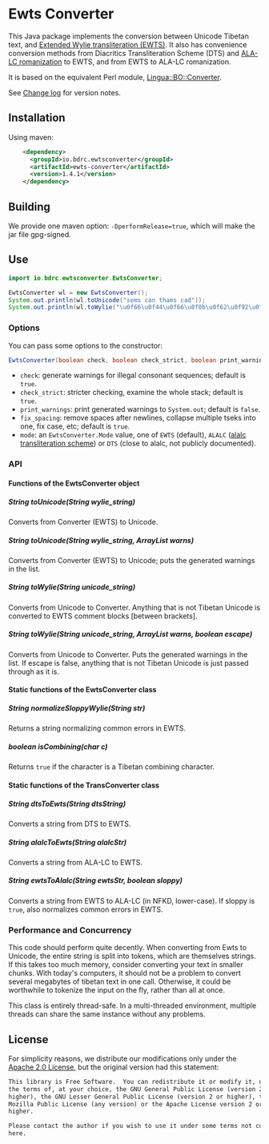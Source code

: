# Ewts Converter 

This Java package implements the conversion between Unicode Tibetan text, and [Extended Wylie transliteration (EWTS)](http://www.thlib.org/reference/transliteration/#essay=/thl/ewts/). It also has convenience conversion methods from Diacritics Transliteration Scheme (DTS) and [ALA-LC romanization](https://www.loc.gov/catdir/cpso/romanization/tibetan.pdf) to EWTS, and from EWTS to ALA-LC romanization.

It is based on the equivalent Perl module, [Lingua::BO::Converter](http://www.digitaltibetan.org/cgi-bin/wylie.pl).

See [Change log](CHANGELOG.md) for version notes.

## Installation

Using maven:

```xml
    <dependency>
      <groupId>io.bdrc.ewtsconverter</groupId>
      <artifactId>ewts-converter</artifactId>
      <version>1.4.1</version>
    </dependency>
```

## Building

We provide one maven option: `-DperformRelease=true`, which will make the jar file gpg-signed.

## Use

```java
import io.bdrc.ewtsconverter.EwtsConverter;

EwtsConverter wl = new EwtsConverter();
System.out.println(wl.toUnicode("sems can thams cad"));
System.out.println(wl.toWylie("\u0f66\u0f44\u0f66\u0f0b\u0f62\u0f92\u0fb1\u0f66\u000a"));
```

### Options

You can pass some options to the constructor:

```java
EwtsConverter(boolean check, boolean check_strict, boolean print_warnings, boolean fix_spacing, Mode mode)
```

- `check`: generate warnings for illegal consonant sequences; default is `true`.
- `check_strict`: stricter checking, examine the whole stack; default is `true`.
- `print_warnings`: print generated warnings to `System.out`; default is `false`.
- `fix_spacing`: remove spaces after newlines, collapse multiple tseks into one, fix case, etc; default is `true`.
- `mode`: an `EwtsConverter.Mode` value, one of `EWTS` (default), `ALALC` ([alalc transliteration scheme](https://www.loc.gov/catdir/cpso/romanization/tibetan.pdf)) or `DTS` (close to alalc, not publicly documented).

### API

#### Functions of the EwtsConverter object

##### String toUnicode(String wylie_string)

Converts from Converter (EWTS) to Unicode.

##### String toUnicode(String wylie_string, ArrayList<String> warns)

Converts from Converter (EWTS) to Unicode; puts the generated warnings in the list.

##### String toWylie(String unicode_string)

Converts from Unicode to Converter. Anything that is not Tibetan Unicode is converted to EWTS comment blocks [between brackets].

##### String toWylie(String unicode_string, ArrayList<String> warns, boolean escape)

Converts from Unicode to Converter. Puts the generated warnings in the list. If escape is false, anything that is not Tibetan Unicode is just passed through as it is.

#### Static functions of the EwtsConverter class

##### String normalizeSloppyWylie(String str)

Returns a string normalizing common errors in EWTS.

##### boolean isCombining(char c)

Returns `true` if the character is a Tibetan combining character.

#### Static functions of the TransConverter class

##### String dtsToEwts(String dtsString)

Converts a string from DTS to EWTS.

##### String alalcToEwts(String alalcStr)

Converts a string from ALA-LC to EWTS.

##### String ewtsToAlalc(String ewtsStr, boolean sloppy)

Converts a string from EWTS to ALA-LC (in NFKD, lower-case). If sloppy is `true`, also normalizes common errors in EWTS.

### Performance and Concurrency

This code should perform quite decently.  When converting from Ewts to
Unicode, the entire string is split into tokens, which are themselves
strings.  If this takes too much memory, consider converting your text in
smaller chunks.  With today's computers, it should not be a problem to
convert several megabytes of tibetan text in one call.  Otherwise, it could
be worthwhile to tokenize the input on the fly, rather than all at once.

This class is entirely thread-safe.  In a multi-threaded environment,
multiple threads can share the same instance without any problems.

## License

For simplicity reasons, we distribute our modifications only under the [Apache 2.0 License](LICENSE), but the original version had this statement:

```txt
This library is Free Software.  You can redistribute it or modify it, under
the terms of, at your choice, the GNU General Public License (version 2 or
higher), the GNU Lesser General Public License (version 2 or higher), the
Mozilla Public License (any version) or the Apache License version 2 or
higher.

Please contact the author if you wish to use it under some terms not covered
here.
```
